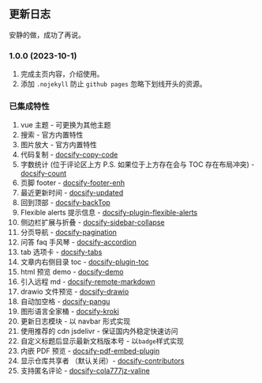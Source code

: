 ## 更新日志

安静的做，成功了再说。

### 1.0.0 (2023-10-1)
1. 完成主页内容，介绍使用。
2. 添加 `.nojekyll` 防止 `github pages` 忽略下划线开头的资源。

### 已集成特性

1. vue 主题 - 可更换为其他主题
2. 搜索 - 官方内置特性
3. 图片放大 - 官方内置特性
4. 代码复制 - [docsify-copy-code](https://www.npmjs.com/package/docsify-copy-code)
5. 字数统计 (位于评论区上方 P.S. 如果位于上方存在会与 TOC 存在布局冲突) - [docsify-count](https://www.npmjs.com/package/docsify-count)
6. 页脚 footer - [docsify-footer-enh](https://www.npmjs.com/package/docsify-footer-enh)
7. 最近更新时间 - [docsify-updated](https://www.npmjs.com/package/docsify-updated)
8. 回到顶部 - [docsify-backTop](https://www.npmjs.com/package/docsify-backTop)
9. Flexible alerts 提示信息 - [docsify-plugin-flexible-alerts](https://www.npmjs.com/package/docsify-plugin-flexible-alerts)
10. 侧边栏扩展与折叠 - [docsify-sidebar-collapse](https://www.npmjs.com/package/docsify-sidebar-collapse)
11. 分页导航 - [docsify-pagination](https://www.npmjs.com/package/docsify-pagination)
12. 问答 faq 手风琴 - [docsify-accordion](https://www.npmjs.com/package/docsify-accordion)
13. tab 选项卡 - [docsify-tabs](https://www.npmjs.com/package/docsify-tabs)
14. 文章内右侧目录 toc - [docsify-plugin-toc](https://www.npmjs.com/package/docsify-plugin-toc)
15. html 预览 demo - [docsify-demo](https://www.npmjs.com/package/docsify-demo)
16. 引入远程 md - [docsify-remote-markdown](https://www.npmjs.com/package/docsify-remote-markdown)
17. drawio 文件预览 - [docsify-drawio](https://www.npmjs.com/package/docsify-drawio)
18. 自动加空格 - [docsify-pangu](https://www.npmjs.com/package/docsify-pangu)
19. 图形语言全家桶 - [docsify-kroki](https://www.npmjs.com/package/docsify-kroki)
20. 更新日志模块 - 以 navbar 形式实现
21. 使用推荐的 cdn jsdelivr - 保证国内外稳定快速访问
22. 自定义标题后显示最新文档版本号 - 以`badge`样式实现
23. 内嵌 PDF 预览 - [docsify-pdf-embed-plugin](https://www.npmjs.com/package/docsify-pdf-embed-plugin)
24. 显示仓库共享者 （默认关闭）- [docsify-contributors](https://www.npmjs.com/package/docsify-contributors)
25. 支持匿名评论 - [docsify-cola777jz-valine](https://www.npmjs.com/package/docsify-mango-valine)